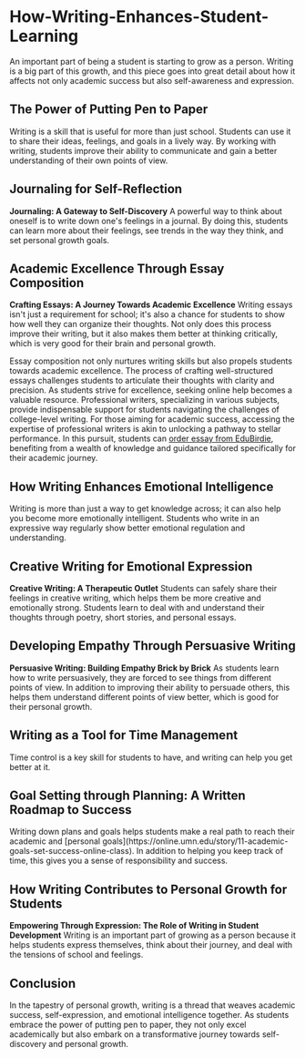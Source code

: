 # How-Writing-Enhances-Student-Learning
An important part of being a student is starting to grow as a person. Writing is a big part of this growth, and this piece goes into great detail about how it affects not only academic success but also self-awareness and expression.

<h2>The Power of Putting Pen to Paper</h2>
Writing is a skill that is useful for more than just school. Students can use it to share their ideas, feelings, and goals in a lively way. By working with writing, students improve their ability to communicate and gain a better understanding of their own points of view.
<h2>Journaling for Self-Reflection</h2>
<b>Journaling: A Gateway to Self-Discovery</b>
A powerful way to think about oneself is to write down one's feelings in a journal. By doing this, students can learn more about their feelings, see trends in the way they think, and set personal growth goals.

<h2>Academic Excellence Through Essay Composition</h2>
<b>Crafting Essays: A Journey Towards Academic Excellence</b>
Writing essays isn't just a requirement for school; it's also a chance for students to show how well they can organize their thoughts. Not only does this process improve their writing, but it also makes them better at thinking critically, which is very good for their brain and personal growth.

Essay composition not only nurtures writing skills but also propels students towards academic excellence. The process of crafting well-structured essays challenges students to articulate their thoughts with clarity and precision. As students strive for excellence, seeking online help becomes a valuable resource. Professional writers, specializing in various subjects, provide indispensable support for students navigating the challenges of college-level writing. For those aiming for academic success, accessing the expertise of professional writers is akin to unlocking a pathway to stellar performance. In this pursuit, students can [order essay from EduBirdie](https://essays.edubirdie.com/essay-order), benefiting from a wealth of knowledge and guidance tailored specifically for their academic journey.

<h2>How Writing Enhances Emotional Intelligence</h2>
Writing is more than just a way to get knowledge across; it can also help you become more emotionally intelligent. Students who write in an expressive way regularly show better emotional regulation and understanding.

<h2>Creative Writing for Emotional Expression</h2>
<b>Creative Writing: A Therapeutic Outlet</b>
Students can safely share their feelings in creative writing, which helps them be more creative and emotionally strong. Students learn to deal with and understand their thoughts through poetry, short stories, and personal essays.

<h2>Developing Empathy Through Persuasive Writing</h2>
<b>Persuasive Writing: Building Empathy Brick by Brick</b>
As students learn how to write persuasively, they are forced to see things from different points of view. In addition to improving their ability to persuade others, this helps them understand different points of view better, which is good for their personal growth.

<h2>Writing as a Tool for Time Management</h2>
Time control is a key skill for students to have, and writing can help you get better at it.

<h2>Goal Setting through Planning: A Written Roadmap to Success</h2>
Writing down plans and goals helps students make a real path to reach their academic and [personal goals](https://online.umn.edu/story/11-academic-goals-set-success-online-class). In addition to helping you keep track of time, this gives you a sense of responsibility and success.

<h2>How Writing Contributes to Personal Growth for Students</h2>
<b>Empowering Through Expression: The Role of Writing in Student Development</b>
Writing is an important part of growing as a person because it helps students express themselves, think about their journey, and deal with the tensions of school and feelings.
<h2>Conclusion</h2>
In the tapestry of personal growth, writing is a thread that weaves academic success, self-expression, and emotional intelligence together. As students embrace the power of putting pen to paper, they not only excel academically but also embark on a transformative journey towards self-discovery and personal growth.
